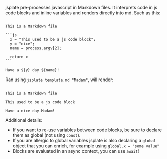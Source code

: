 jsplate pre-processes javascript in Markdown files. It interprets code in js code blocks and inline variables and renders directly into md. Such as this:

~~~

This is a Markdown file

```js
  x = "This used to be a js code block";
  y = "nice";
  name = process.argv[2];

  return x
```

Have a ${y} day ${name}!

~~~

Ran using `jsplate template.md "Madam"`, will render:

```

This is a Markdown file

This used to be a js code block

Have a nice day Madam!

```

Additional details:
- If you want to re-use variables between code blocks, be sure to declare them as global (not using `const`).
- If you are allergic to global variables jsplate is also declaring a `global` object that you can enrich, for example using `global.x = "some value"`
- Blocks are evaluated in an async context, you can use `await`!